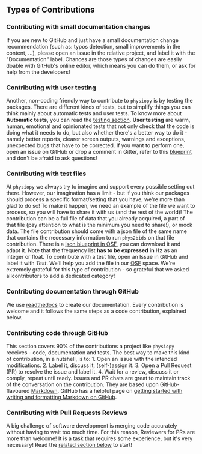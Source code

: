 ## Types of Contributions

### Contributing with small documentation changes

If you are new to GitHub and just have a small documentation change
recommendation (such as: typos detection, small improvements in the
content, ...), please open an issue in the relative project, and label
it with the "Documentation" label. Chances are those types of changes
are easily doable with GitHub's online editor, which means you can do
them, or ask for help from the developers!

### Contributing with user testing

Another, non-coding friendly way to contribute to `physiopy` is by
testing the packages. There are different kinds of tests, but to
simplify things you can think mainly about automatic tests and user
tests. To know more about **Automatic tests**, you can read the [testing
section](#automatic-testing). **User testing** are warm, human, emotional and
opinionated tests that not only check that the code is doing what it
needs to do, but also whether there's a better way to do it - namely
better reports, clearer screen outputs, warnings and exceptions,
unexpected bugs that have to be corrected. If you want to perform one,
open an issue on GitHub or drop a comment in Gitter, refer to this
[blueprint](https://docs.google.com/document/d/1b6wc7JVDs3vi-2IqGg_Ed_oWKbZ6siboAJHf55nodKo/edit?usp=sharing)
and don't be afraid to ask questions!

### Contributing with test files

At `physiopy` we always try to imagine and support every possible
setting out there. However, our imagination has a limit - but if you
think our packages should process a specific format/setting that you
have, we're more than glad to do so! To make it happen, we need an
example of the file we want to process, so you will have to share it
with us (and the rest of the world)! The contribution can be a full file
of data that you already acquired, a part of that file (pay attention to
what is the minimum you need to share!), or mock data. The file
contribution should come with a json file of the same name that contains
the necessary information to run `phys2bids` on that file contribution.
There is a [json blueprint in
OSF](https://mfr.de-1.osf.io/render?url=https://osf.io/jrnxv/?direct%26mode=render%26action=download%26mode=render),
you can download it and adapt it. Note that the frequency list **has to
be expressed in Hz** as an integer or float. To contribute with a test
file, open an Issue in GitHub and label it with *Test*. We'll help you
add the file in our [OSF](https://osf.io/3txqr/) space. We're extremely
grateful for this type of contribution - so grateful that we asked
allcontributors to add a dedicated category!

### Contributing documentation through GitHub

We use [readthedocs](https://readthedocs.org/) to create our
documentation. Every contribution is welcome and it follows the same
steps as a code contribution, explained below.

### Contributing code through GitHub

This section covers 90% of the contributions a project like `physiopy`
receives - code, documentation and tests. The best way to make this kind
of contribution, in a nutshell, is to: 1. Open an issue with the
intended modifications. 2. Label it, discuss it, (self-)assign it. 3.
Open a Pull Request (PR) to resolve the issue and label it. 4. Wait for
a review, discuss it or comply, repeat until ready. Issues and PR chats
are great to maintain track of the conversation on the contribution.
They are based upon GitHub-flavoured
[Markdown](https://daringfireball.net/projects/markdown). GitHub has a
helpful page on [getting started with writing and formatting Markdown on
GitHub](https://help.github.com/articles/getting-started-with-writing-and-formatting-on-github).

### Contributing with Pull Requests Reviews

A big challenge of software development is merging code accurately
without having to wait too much time. For this reason, Reviewers for PRs
are more than welcome! It is a task that requires some experience, but
it's very necessary! Read the [related section below](#reviewing-prs) to
start!